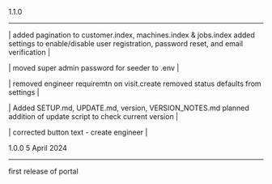 1.1.0
****************************************************************************************************
|
added pagination to customer.index, machines.index & jobs.index
added settings to enable/disable user registration, password reset, and email verification
|

|
moved super admin password for seeder to .env
|

|
removed engineer requiremtn on visit.create
removed status defaults from settings
|

|
Added SETUP.md, UPDATE.md, version, VERSION_NOTES.md
planned addition of update script to check current version
|

|
corrected button text - create engineer
|

1.0.0   5 April 2024
****************************************************************************************************
first release of portal